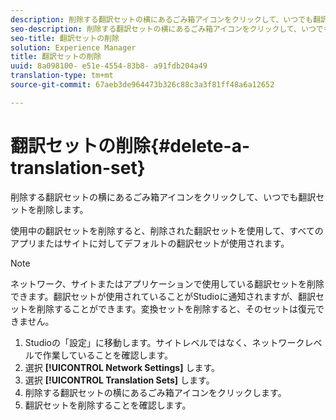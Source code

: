 ```yaml
---
description: 削除する翻訳セットの横にあるごみ箱アイコンをクリックして、いつでも翻訳セットを削除します。
seo-description: 削除する翻訳セットの横にあるごみ箱アイコンをクリックして、いつでも翻訳セットを削除します。
seo-title: 翻訳セットの削除
solution: Experience Manager
title: 翻訳セットの削除
uuid: 8a098100- e51e-4554-83b8- a91fdb204a49
translation-type: tm+mt
source-git-commit: 67aeb3de964473b326c88c3a3f81ff48a6a12652

---
```



# 翻訳セットの削除{#delete-a-translation-set}

削除する翻訳セットの横にあるごみ箱アイコンをクリックして、いつでも翻訳セットを削除します。

使用中の翻訳セットを削除すると、削除された翻訳セットを使用して、すべてのアプリまたはサイトに対してデフォルトの翻訳セットが使用されます。

>[!NOTE]
>
>ネットワーク、サイトまたはアプリケーションで使用している翻訳セットを削除できます。翻訳セットが使用されていることがStudioに通知されますが、翻訳セットを削除することができます。変換セットを削除すると、そのセットは復元できません。

1. Studioの「設定」に移動します。サイトレベルではなく、ネットワークレベルで作業していることを確認します。
1. 選択 **[!UICONTROL Network Settings]** します。
1. 選択 **[!UICONTROL Translation Sets]** します。
1. 削除する翻訳セットの横にあるごみ箱アイコンをクリックします。
1. 翻訳セットを削除することを確認します。
